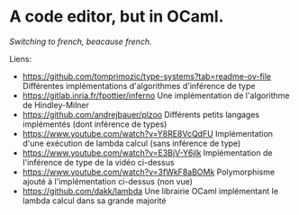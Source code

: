 # A code editor, but in OCaml.

*Switching to french, beacause french.*

Liens:
- https://github.com/tomprimozic/type-systems?tab=readme-ov-file Différentes implémentations d'algorithmes d'inférence de type
- https://gitlab.inria.fr/fpottier/inferno Une implémentation de l'algorithme de Hindley-Milner
- https://github.com/andrejbauer/plzoo Différents petits langages implémentés (dont inférence de types)
- https://www.youtube.com/watch?v=Y8RE8VcQdFU Implémentation d'une exécution de lambda calcul (sans inférence de type)
- https://www.youtube.com/watch?v=E3BjV-Y6jlk Implémentation de l'inférence de type de la vidéo ci-dessus
- https://www.youtube.com/watch?v=3fWkF8aBOMk Polymorphisme ajouté à l'implémentation ci-dessus (non vue)
- https://github.com/dakk/lambda Une librairie OCaml implémentant le lambda calcul dans sa grande majorité
